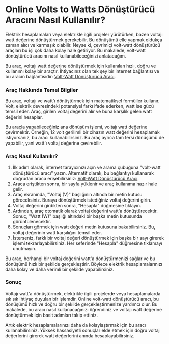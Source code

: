 Online Volts to Watts Dönüştürücü Aracını Nasıl Kullanılır?
===========================================================

Elektrik hesaplamaları veya elektrikle ilgili projeler yürütürken, bazen voltajı watt değerine dönüştürmek gerekebilir. Bu dönüşümü elle yapmak oldukça zaman alıcı ve karmaşık olabilir. Neyse ki, çevrimiçi volt-watt dönüştürücü araçları bu işi çok daha kolay hale getiriyor. Bu makalede, volt-watt dönüştürücü aracını nasıl kullanabileceğinizi anlatacağım.

Bu araç, voltajı watt değerine dönüştürmek için kullanılan hızlı, doğru ve kullanımı kolay bir araçtır. İhtiyacınız olan tek şey bir internet bağlantısı ve bu aracın bağlantısıdır: [Volt-Watt Dönüştürücü Aracı](https://www.onlinecalculatorsfree.com/tr/tools/volt-to-watt-calculator.html).

### Araç Hakkında Temel Bilgiler

Bu araç, voltajı ve watt'ı dönüştürmek için matematiksel formüller kullanır. Volt, elektrik devresindeki potansiyel farkı ifade ederken, watt ise gücü temsil eder. Araç, girilen voltaj değerini alır ve buna karşılık gelen watt değerini hesaplar.

Bu araçla yapabileceğiniz ana dönüşüm işlemi, voltajı watt değerine çevirmektir. Örneğin, 12 volt gerilimli bir cihazın watt değerini hesaplamak istiyorsanız, bu aracı kullanabilirsiniz. Bu araç ayrıca tam tersi dönüşümü de yapabilir, yani watt'ı voltaj değerine çevirebilir.

### Araç Nasıl Kullanılır?

1. İlk adım olarak, internet tarayıcınızı açın ve arama çubuğuna "volt-watt dönüştürücü aracı" yazın. Alternatif olarak, bu bağlantıyı kullanarak doğrudan araca erişebilirsiniz: [Volt-Watt Dönüştürücü Aracı](https://www.onlinecalculatorsfree.com/tr/tools/volt-to-watt-calculator.html).
2. Araca eriştikten sonra, bir sayfa yüklenir ve araç kullanıma hazır hale gelir.
3. Araç ekranında, "Voltaj (V)" başlığının altında bir metin kutusu göreceksiniz. Buraya dönüştürmek istediğiniz voltaj değerini girin.
4. Voltaj değerini girdikten sonra, "Hesapla" düğmesine tıklayın.
5. Ardından, araç otomatik olarak voltaj değerini watt'a dönüştürecektir. Sonuç, "Watt (W)" başlığı altındaki bir başka metin kutusunda görüntülenecektir.
6. Sonuçları görmek için watt değeri metin kutusuna bakabilirsiniz. Bu, voltaj değerinin watt karşılığını temsil eder.
7. İsterseniz, farklı bir voltaj değeri dönüştürmek için başka bir sayı girerek işlemi tekrarlayabilirsiniz. Her seferinde "Hesapla" düğmesine tıklamayı unutmayın.

Bu araç, herhangi bir voltaj değerini watt'a dönüştürmenizi sağlar ve bu dönüşümü hızlı bir şekilde gerçekleştirir. Böylece elektrik hesaplamalarınızı daha kolay ve daha verimli bir şekilde yapabilirsiniz.

### Sonuç

Voltajı watt'a dönüştürmek, elektrikle ilgili projelerde veya hesaplamalarda sık sık ihtiyaç duyulan bir işlemdir. Online volt-watt dönüştürücü aracı, bu dönüşümü hızlı ve doğru bir şekilde gerçekleştirmenize yardımcı olur. Bu makalede, bu aracı nasıl kullanacağınızı öğrendiniz ve voltajı watt değerine dönüştürmek için basit adımları takip ettiniz.

Artık elektrik hesaplamalarınızı daha da kolaylaştırmak için bu aracı kullanabilirsiniz. Yüksek hassasiyetli sonuçlar elde etmek için doğru voltaj değerlerini girerek watt değerlerini anında hesaplayabilirsiniz.